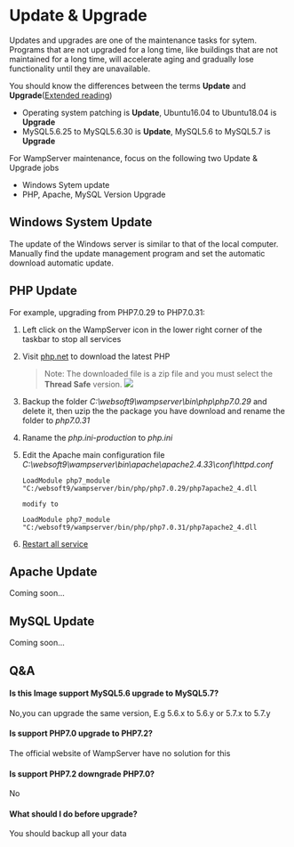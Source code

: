 # Update & Upgrade

Updates and upgrades are one of the maintenance tasks for sytem. Programs that are not upgraded for a long time, like buildings that are not maintained for a long time, will accelerate aging and gradually lose functionality until they are unavailable.

You should know the differences between the terms **Update** and **Upgrade**([Extended reading](https://support.websoft9.com/docs/faq/tech-upgrade.html#update-vs-upgrade))
- Operating system patching is **Update**, Ubuntu16.04 to Ubuntu18.04 is **Upgrade**
- MySQL5.6.25 to MySQL5.6.30 is **Update**, MySQL5.6 to MySQL5.7 is **Upgrade**

For WampServer maintenance, focus on the following two Update & Upgrade jobs

- Windows Sytem update
- PHP, Apache, MySQL Version Upgrade

## Windows System Update

The update of the Windows server is similar to that of the local computer. Manually find the update management program and set the automatic download automatic update.

## PHP Update

For example, upgrading from PHP7.0.29 to PHP7.0.31:

1. Left click on the WampServer icon in the lower right corner of the taskbar to stop all services

2. Visit [php.net](https://windows.php.net/download/) to download the latest PHP 
   > Note: The downloaded file is a zip file and you must select the **Thread Safe** version.
   	![](https://libs.websoft9.com/Websoft9/DocsPicture/zh/wamp/wampserver-phpupdate-1-websoft9.png)

3. Backup the folder *C:\websoft9\wampserver\bin\php\php7.0.29* and delete it, then uzip the the package you have download and rename the folder to *php7.0.31*

4. Raname the *php.ini-production* to *php.ini*

5. Edit the Apache main configuration file *C:\websoft9\wampserver\bin\apache\apache2.4.33\conf\httpd.conf* 
   ```
   LoadModule php7_module "C:/websoft9/wampserver/bin/php/php7.0.29/php7apache2_4.dll

   modify to

   LoadModule php7_module "C:/websoft9/wampserver/bin/php/php7.0.31/php7apache2_4.dll
   ```

6. [Restart all service](/admin-services.md)

## Apache Update
Coming soon...

## MySQL Update
Coming soon...

## Q&A

#### Is this Image support MySQL5.6 upgrade to MySQL5.7?
No,you can upgrade the same version, E.g 5.6.x to 5.6.y or  5.7.x to 5.7.y

#### Is support PHP7.0 upgrade to PHP7.2?
The official website of WampServer have no solution for this

#### Is support PHP7.2 downgrade PHP7.0?
No

#### What should I do before upgrade?
You should backup all your data
